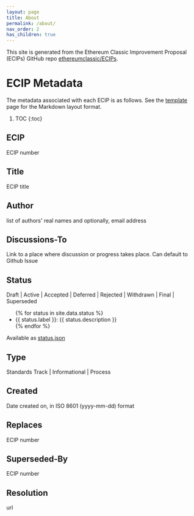 ```yaml
---
layout: page
title: About
permalink: /about/
nav_order: 2
has_children: true
---
```


This site is generated from the Ethereum Classic Improvement Proposal (ECIPs) GitHub repo [ethereumclassic/ECIPs](https://github.com/ethereumclassic/ECIPs).

# ECIP Metadata

The metadata associated with each ECIP is as follows. See the [template](/about/ecip-template/) page for the Markdown layout format.

1. TOC
{:toc}

## ECIP

ECIP number

## Title

ECIP title

## Author
list of authors' real names and optionally, email address

## Discussions-To

Link to a place where discussion or progress takes place. Can default to Github Issue

## Status

Draft | Active | Accepted | Deferred | Rejected | Withdrawn | Final | Superseded

<ul>
{% for status in site.data.status %}
  <li>{{ status.label }}: {{ status.description }}</li>
{% endfor %}
</ul>

Available as [status.json](/feeds/status.json)

## Type

Standards Track | Informational | Process

## Created

Date created on, in ISO 8601 (yyyy-mm-dd) format

## Replaces

ECIP number

## Superseded-By

ECIP number

## Resolution

url

